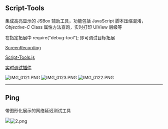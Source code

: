 ## Script-Tools 

集成高亮显示的 JSBox 辅助工具，功能包括 JavaScript 脚本压缩混淆，*Objective*-*C*  Class 属性方法查询，实时打印 UIView 层级等

在指定拓展中 require("debug-tool"); 即可调试目标拓展

[ScreenRecording](http://ou201w6db.bkt.clouddn.com/ScreenRecording_x264.mp4)

[Script-Tools.js](https://xteko.com/redir?url=https://raw.githubusercontent.com/186c0/JSBox-Scripts/master/Script-Tools.js)

[实时调试插件](https://xteko.com/redir?url=https://raw.githubusercontent.com/186c0/JSBox-Scripts/master/debug-tool.js)

![IMG_0121.PNG](https://i.loli.net/2018/02/25/5a92598705135.png)
![IMG_0123.PNG](https://i.loli.net/2018/02/25/5a92598ad1dad.png)
![IMG_0122.PNG](https://i.loli.net/2018/02/25/5a92598bc40b4.png)

------

## Ping

带图形化展示的网络延迟测试工具

![](https://i.loli.net/2018/04/07/5ac8ba9a07f20.png)![2.png](https://i.loli.net/2018/04/07/5ac8ba9a081eb.png)